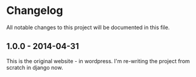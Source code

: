 # Changelog
All notable changes to this project will be documented in this file.

## 1.0.0 - 2014-04-31
This is the original website - in wordpress. I'm re-writing the project from scratch in django now.
